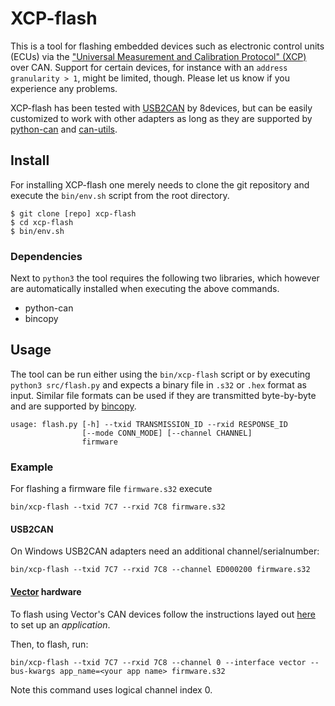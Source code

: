 # XCP-flash

This is a tool for flashing embedded devices such as electronic control
units (ECUs) via the ["Universal Measurement and Calibration Protocol" (XCP)](https://en.wikipedia.org/wiki/XCP_(protocol))
over CAN. Support for certain devices, for instance with an
`address granularity > 1`,  might be limited, though. Please let us know
if you experience any problems.

XCP-flash has been tested with [USB2CAN](https://www.8devices.com/products/usb2can)
by 8devices, but can be easily customized to work with other adapters as
long as they are supported by [python-can](https://github.com/hardbyte/python-can)
and [can-utils](https://github.com/linux-can/can-utils).

## Install

For installing XCP-flash one merely needs to clone the git repository
and execute the `bin/env.sh` script from the root directory.

```
$ git clone [repo] xcp-flash
$ cd xcp-flash
$ bin/env.sh
```

### Dependencies

Next to `python3` the tool requires the following two libraries, which
however are automatically installed when executing the above commands.

- python-can
- bincopy

## Usage

The tool can be run either using the `bin/xcp-flash` script or by
executing `python3 src/flash.py` and expects a binary file in `.s32` or
`.hex` format as input. Similar file formats can be used if they are
transmitted byte-by-byte and are supported by
[bincopy](https://github.com/eerimoq/bincopy).

```
usage: flash.py [-h] --txid TRANSMISSION_ID --rxid RESPONSE_ID
                [--mode CONN_MODE] [--channel CHANNEL]
                firmware
```

### Example

For flashing a firmware file `firmware.s32` execute
```
bin/xcp-flash --txid 7C7 --rxid 7C8 firmware.s32
```

#### USB2CAN

On Windows USB2CAN adapters need an additional channel/serialnumber:
```
bin/xcp-flash --txid 7C7 --rxid 7C8 --channel ED000200 firmware.s32
```

#### [Vector](https://www.vector.com/) hardware

To flash using Vector's CAN devices follow the instructions layed out
[here](https://python-can.readthedocs.io/en/master/interfaces/vector.html) to set up an _application_.

Then, to flash, run:

```
bin/xcp-flash --txid 7C7 --rxid 7C8 --channel 0 --interface vector --bus-kwargs app_name=<your app name> firmware.s32
```

Note this command uses logical channel index 0.
